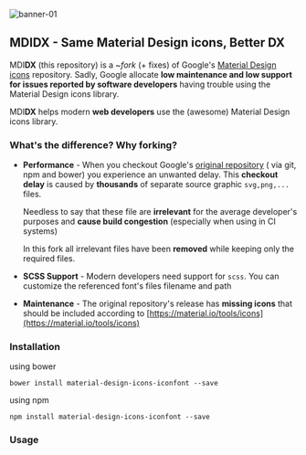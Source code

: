 
![banner-01](https://user-images.githubusercontent.com/1287098/47606030-f76c3680-da16-11e8-8508-92b26b68f3f8.png)


## MDI**DX** - Same Material Design icons, Better DX 


MDI**DX** (this repository) is a ~*fork* (+ fixes) of Google's [Material Design icons](https://github.com/google/material-design-icons) repository. 
Sadly, Google allocate **low maintenance and low support for issues reported by software developers** having trouble using the Material Design icons library.
 

MDI**DX** helps modern **web developers** use the (awesome) Material Design icons library.
 
### What's the difference? Why forking?


- **Performance** - 
    When you checkout Google's [original repository](https://github.com/google/material-design-icons)  ( via git, npm and bower) you experience an unwanted delay. This **checkout delay** is caused by **thousands** of separate source graphic `svg,png,...` files. 
    
    Needless to say that these file are **irrelevant** for the average developer's purposes and **cause build congestion** (especially when using in CI systems)
   
    In this fork all irrelevant files have been **removed** while keeping only the required files. 


- **SCSS Support** - Modern developers need support for `scss`. You can customize the referenced font's files filename and path 


- **Maintenance** - The original repository's release has **missing icons** that should be included according to [https://material.io/tools/icons](https://material.io/tools/icons)


### Installation


using bower 
```
bower install material-design-icons-iconfont --save
```

using npm
```
npm install material-design-icons-iconfont --save
```


### Usage
